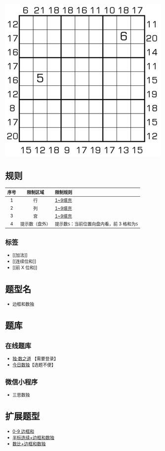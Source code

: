 ![](../../../../images/sudoku/边框和数独.png)

# 规则

| 序号  |  限制区域   | 限制规则                       |
|:---:|:-------:|:---------------------------|
|  1  |    行    | [1~9填充]                    |
|  2  |    列    | [1~9填充]                    |
|  3  |    宫    | [1~9填充]                    |
|  4  | 提示数（盘外） | 提示数`S`：当前位置向盘内看，前 3 格和为`S` |

## 标签

- [[加法]]
- [[连续位和]]
- [[前 X 位和]]

# 题型名

- 边框和数独

# 题库

## 在线题库

- [独·数之道](http://www.sudokufans.org.cn/lx/game.index.php?type=bk) 【需要登录】
- [今日数独]【选题不便】

## 微信小程序

- 三思数独

# 扩展题型

- [0-9 边框和](../../混合类/0-9边框和.md)
- [半标连续+边框和数独](../../混合类/半标连续+边框和数独.md)
- [数比+边框和数独](../../混合类/数比+边框和数独.md)

[1~9填充]: ../../../../rules.md#1to9填充

[今日数独]: https://cn.sudoku.today/g-sum-frame-sudoku/
